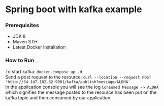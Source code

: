 # Spring boot with kafka example

### Prerequisites

* JDK 8
* Maven 3.0+
* Latest Docker installation

### How to Run

To start kafka: `docker-compose up -d`  
Send a post request to the resource: `curl --location --request POST 'http://34.147.182.82:9001/kafka/publish?message=ALOHA'`  
In the application console you will see the log `Consumed Message -> ALOHA` which signifies the message posted to the resource has been put on the kafka topic and then consumed by our application

